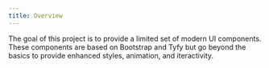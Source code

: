```yaml
---
title: Overview
---
```


The goal of this project is to provide a limited set of modern UI components. These components are based on Bootstrap and Tyfy but go beyond the basics to provide enhanced styles, animation, and iteractivity.
